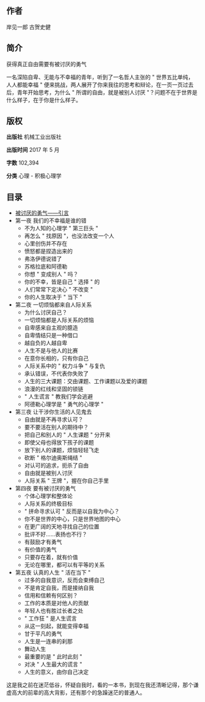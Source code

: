 ## 作者

岸见一郎 古贺史健

## 简介

获得真正自由需要有被讨厌的勇气

一名深陷自卑、无能与不幸福的青年，听到了一名哲人主张的 " 世界五比单纯，人人都能幸福 " 便来挑战，两人展开了你来我往的思考和辩论，在一页一页过去后，青年开始思考，为什么 " 所谓的自由，就是被别人讨厌 "？问题不在于世界是什么样子，在于你是什么样子。

## 版权

**出版社**
	机械工业出版社

**出版时间**
	2017 年 5 月
	
**字数**
	102,394
	
**分类**
	心理 - 积极心理学

## 目录

- [被讨厌的勇气——引言](一团乱/打字练习/被讨厌的勇气——引言.md)
- 第一夜 我们的不幸福是谁的错
	- 不为人知的心理学 " 第三巨头 "
	- 再怎么 " 找原因 "，也没法改变一个人
	- 心里创伤并不存在
	- 愤怒都是捏造出来的
	- 弗洛伊德说错了
	- 苏格拉底和阿德勒
	- 你想 " 变成别人 " 吗？
	- 你的不幸，皆是自己 " 选择 " 的
	- 人们常常下定决心 " 不改变 "
	- 你的人生取决于 " 当下 "
- 第二夜 一切烦恼都来自人际关系
	- 为什么讨厌自己？
	- 一切烦恼都是人际关系的烦恼
	- 自卑感来自主观的臆造
	- 自卑情结只是一种借口
	- 越自负的人越自卑
	- 人生不是与他人的比赛
	- 在意你长相的，只有你自己
	- 人际关系中的 " 权力斗争 " 与复仇
	- 承认错误，不代表你失败了
	- 人生的三大课题：交由课题、工作课题以及爱的课题
	- 浪漫的红线和坚固的锁链
	- " 人生谎言 " 教我们学会逃避
	- 阿德勒心理学是 " 勇气的心理学 "
- 第三夜 让干涉你生活的人见鬼去
	- 自由就是不再寻求认可？
	- 要不要活在别人的期待中？
	- 把自己和别人的 " 人生课题 " 分开来
	- 即使父母也得放下孩子的课题
	- 放下别人的课题，烦恼轻轻飞走
	- 砍断 " 格尔迪奥斯绳结 "
	- 对认可的追求，扼杀了自由
	- 自由就是被别人讨厌
	- 人际关系 " 王牌 "，握在你自己手里
- 第四夜 要有被讨厌的勇气
	- 个体心理学和整体论
	- 人际关系的终极目标
	- " 拼命寻求认可 " 反而是以自我为中心？
	- 你不是世界的中心，只是世界地图的中心
	- 在更广阔的天地寻找自己的位置
	- 批评不好……表扬也不行？
	- 有鼓励才有勇气
	- 有价值的勇气
	- 只要存在着，就有价值
	- 无论在哪里，都可以有平等的关系
- 第五夜 认真的人生 " 活在当下 "
	- 过多的自我意识，反而会束缚自己
	- 不是肯定自我，而是接纳自我
	- 信用和信赖有何区别？
	- 工作的本质是对他人的贡献
	- 年轻人也有胜过长者之处
	- " 工作狂 " 是人生谎言
	- 从这一刻起，就能变得幸福
	- 甘于平凡的勇气
	- 人生是一连串的刹那
	- 舞动人生
	- 最重要的是 " 此时此刻 "
	- 对决 " 人生最大的谎言 "
	- 人生的意义，由你自己决定

这是我之前在迷茫低谷，怀疑自我时，看的一本书，到现在我还清晰记得，那个谦虚高大的前辈的高大背影，还有那个的急躁迷茫的普通人。
